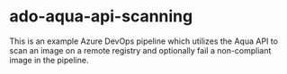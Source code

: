 # ado-aqua-api-scanning
This is an example Azure DevOps pipeline which utilizes the Aqua API to scan an image on a remote registry and optionally fail a non-compliant image in the pipeline. 
